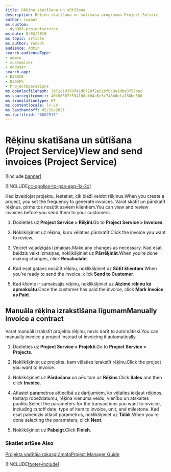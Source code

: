 ```yaml
---
title: Rēķinu skatīšana un sūtīšana
description: Rēķinu skatīšana un sūtīšana programmā Project Service
author: rumant
ms.custom:
- dyn365-projectservice
ms.date: 8/03/2018
ms.topic: article
ms.author: rumant
audience: Admin
search.audienceType:
- admin
- customizer
- enduser
search.app:
- D365CE
- D365PS
- ProjectOperations
ms.openlocfilehash: 3971c10370f41d6729f2a51bf0c9e1dbe0757bec
ms.sourcegitcommit: 40f68387f594180af64a5e5c748b6efa188bd300
ms.translationtype: HT
ms.contentlocale: lv-LV
ms.lasthandoff: 05/10/2021
ms.locfileid: "6002515"
---
```

# <a name="view-and-send-invoices-project-service"></a><span data-ttu-id="dce7d-103">Rēķinu skatīšana un sūtīšana (Project Service)</span><span class="sxs-lookup"><span data-stu-id="dce7d-103">View and send invoices (Project Service)</span></span>

[!include [banner](../includes/psa-now-project-operations.md)]

[!INCLUDE[cc-applies-to-psa-app-1x-2x](../includes/cc-applies-to-psa-app-1x-2x.md)]

<span data-ttu-id="dce7d-104">Kad izveidojat projektu, iestatiet, cik bieži veidot rēķinus.</span><span class="sxs-lookup"><span data-stu-id="dce7d-104">When you create a project, you set the frequency to generate invoices.</span></span> <span data-ttu-id="dce7d-105">Varat skatīt un pārskatīt rēķinus, pirms tos nosūtīt saviem klientiem.</span><span class="sxs-lookup"><span data-stu-id="dce7d-105">You can view and review invoices before you send them to your customers.</span></span>  
  
1.  <span data-ttu-id="dce7d-106">Dodieties uz **Project Service > Rēķini**.</span><span class="sxs-lookup"><span data-stu-id="dce7d-106">Go to **Project Service > Invoices**.</span></span>  
  
2.  <span data-ttu-id="dce7d-107">Noklikšķiniet uz rēķina, kuru vēlaties pārskatīt.</span><span class="sxs-lookup"><span data-stu-id="dce7d-107">Click the invoice you want to review.</span></span>  
  
3.  <span data-ttu-id="dce7d-108">Veiciet vajadzīgās izmaiņas.</span><span class="sxs-lookup"><span data-stu-id="dce7d-108">Make any changes as necessary.</span></span> <span data-ttu-id="dce7d-109">Kad esat beidzis veikt izmaiņas, noklikšķiniet uz **Pārrēķināt**.</span><span class="sxs-lookup"><span data-stu-id="dce7d-109">When you’re done making changes, click **Recalculate**.</span></span>  
  
4.  <span data-ttu-id="dce7d-110">Kad esat gatavs nosūtīt rēķinu, noklikšķiniet uz **Sūtīt klientam**.</span><span class="sxs-lookup"><span data-stu-id="dce7d-110">When you’re ready to send the invoice, click **Send to Customer**.</span></span>  
  
5.  <span data-ttu-id="dce7d-111">Kad klients ir samaksājis rēķinu, noklikšķiniet uz **Atzīmē rēķinu kā apmaksātu**.</span><span class="sxs-lookup"><span data-stu-id="dce7d-111">Once the customer has paid the invoice, click **Mark Invoice as Paid**.</span></span>  
  
## <a name="manually-invoice-a-contract"></a><span data-ttu-id="dce7d-112">Manuāla rēķina izrakstīšana līgumam</span><span class="sxs-lookup"><span data-stu-id="dce7d-112">Manually invoice a contract</span></span>  
 <span data-ttu-id="dce7d-113">Varat manuāli izrakstīt projekta rēķinu, nevis darīt to automātiski.</span><span class="sxs-lookup"><span data-stu-id="dce7d-113">You can manually invoice a project instead of invoicing it automatically.</span></span>  
  
1.  <span data-ttu-id="dce7d-114">Dodieties uz **Project Service > Projekti**.</span><span class="sxs-lookup"><span data-stu-id="dce7d-114">Go to **Project Service > Projects**.</span></span>  
  
2.  <span data-ttu-id="dce7d-115">Noklikšķiniet uz projekta, kam vēlaties izrakstīt rēķinu.</span><span class="sxs-lookup"><span data-stu-id="dce7d-115">Click the project you want to invoice.</span></span>  
  
3.  <span data-ttu-id="dce7d-116">Noklikšķiniet uz **Pārdošana** un pēc tam uz **Rēķins**.</span><span class="sxs-lookup"><span data-stu-id="dce7d-116">Click **Sales** and then click **Invoice**.</span></span>  
  
4.  <span data-ttu-id="dce7d-117">Atlasiet parametrus attiecībā uz darījumiem, ko vēlaties iekļaut rēķinos, tostarp robeždatumu, rēķina vienuma veidu, vienību un atskaites punktu.</span><span class="sxs-lookup"><span data-stu-id="dce7d-117">Select the parameters for the transactions you want to invoice, including cutoff date, type of item to invoice, unit, and milestone.</span></span> <span data-ttu-id="dce7d-118">Kad esat pabeidzis atlasīt parametrus, noklikšķiniet uz **Tālāk**.</span><span class="sxs-lookup"><span data-stu-id="dce7d-118">When you’re done selecting the parameters, click **Next**.</span></span>  
  
5.  <span data-ttu-id="dce7d-119">Noklikšķiniet uz **Pabeigt**.</span><span class="sxs-lookup"><span data-stu-id="dce7d-119">Click **Finish**.</span></span>  
  
### <a name="see-also"></a><span data-ttu-id="dce7d-120">Skatiet arī</span><span class="sxs-lookup"><span data-stu-id="dce7d-120">See Also</span></span>  
 [<span data-ttu-id="dce7d-121">Projekta vadītāja rokasgrāmata</span><span class="sxs-lookup"><span data-stu-id="dce7d-121">Project Manager Guide</span></span>](../psa/project-manager-guide.md)


[!INCLUDE[footer-include](../includes/footer-banner.md)]